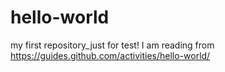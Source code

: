 # hello-world
my first repository_just for test! I am reading from https://guides.github.com/activities/hello-world/
